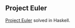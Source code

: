 ## Project Euler
[Project Euler](https://projecteuler.net/archives "Project Euler") solved in Haskell.
